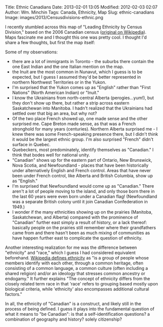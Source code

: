 Title: Ethnic Canadians
Date: 2013-02-01 13:05
Modified: 2012-02-03 02:07
Author: Wm. Minchin
Tags: Canada, Ethnicity, Map
Slug: ethnic-canadians
Image: images/2013/Censusdivisions-ethnic.png

I recently stumbled across this map of "Leading Ethnicity by Census
Division," based on the 2006 Canadian census ([original
on Wikipedia](http://en.wikipedia.org/wiki/File:Censusdivisions-ethnic.png)).
Maps fascinate me and I thought this one was pretty cool. I thought I'd
share a few thoughts, but first the map itself:

Some of my observations:

-   there are a lot of immigrants in Toronto - the suburbs there contain
    the one East Indian and the one Italian mention on the map.
-   the Inuit are the most common in Nunavut, which I guess is to be
    expected, but I guess I assumed they'd be better represented in
    northern Northwest Territories or in the Yukon.
-   I'm surprised that the Yukon comes up as "English" rather than
    "First Nations" (North American Indian) or "Inuit."
-   I know the Ukrainians from north-central Alberta (perogies...yum!),
    but they don't show up there, but rather a strip across eastern
    Saskatchewan into Manitoba. I hadn't realized that the Ukrainians
    had settled over that big an area, but why not?
-   Of the two place French showed up, one made sense and the other
    surprised me. Cape Breton made sense, as that was a French
    stronghold for many years (centuries). Northern Alberta surprised
    me - I knew there was some French-speaking presence there, but I
    didn't think it would be the largest ethnic group. I'm also
    surprised "French" didn't surface in Quebec.
-   Quebeckers, most predominately, identify themselves as "Canadian." I
    think that bodes well for national unity.
-   "Canadian" shows up for the eastern part of Ontario, New Brunswick,
    Nova Scotia, and Newfoundland - places that have been historically
    under alternatively English and French control. Areas that have
    never been under French control, like Alberta and British Columbia,
    show up as "English."
-   I'm surprised that Newfoundland would come up as "Canadian." There
    aren't a lot of people moving to the island, and only those born
    there in the last 60 years were even born under a Canadian flag!
    (Newfoundland was a separate British colony until it join Canadian
    Confederation in 1949.)
-   I wonder if the many ethnicities showing up on the prairies
    (Manitoba, Saskatchewan, and Alberta) compared with the prominence
    of "Canadian" further east simply a result of history, or a lack
    thereof: basically people on the prairies still remember where their
    grandfathers came from and there hasn't been as much mixing of
    communities as have happen further east to complicate the question
    of ethnicity.

Another interesting realization for me was the difference between
"ethnicity" and "race," which I guess I had considered equivalent
beforehand. [Wikipedia defines
ethnicity](http://en.wikipedia.org/wiki/Ethnic_group) as "is a group of
people whose members identify with each other, through a common
heritage, often consisting of a common language, a common culture (often
including a shared religion) and/or an ideology that stresses common
ancestry or endogamy." It further explains "The concept of ethnicity
differs from the closely related term race in that 'race' refers to
grouping based mostly upon biological criteria, while 'ethnicity' also
encompasses additional cultural factors."

In all, the ethnicity of "Canadian" is a construct, and likely still in
the process of being defined. I guess it plays into the fundamental
question of what it means to "be Canadian": is that a
self-identification questions? a combination of geography and history?
solely citizenship?
